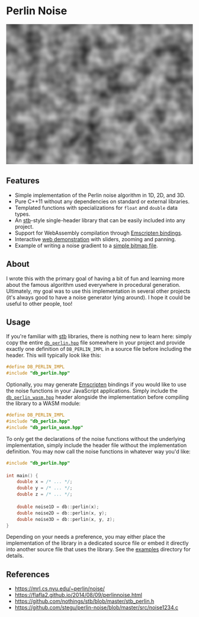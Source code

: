 # Perlin Noise

![Preview Image](.github/noise.png)

## Features

* Simple implementation of the Perlin noise algorithm in 1D, 2D, and 3D.
* Pure C++11 without any dependencies on standard or external libraries.
* Templated functions with specializations for `float` and `double` data types.
* An [stb][0]-style single-header library that can be easily included into any project.
* Support for WebAssembly compilation through [Emscripten bindings](./db_perlin_wasm.hpp).
* Interactive [web demonstration](https://daniilsjb.github.io/perlin-noise/) with sliders, zooming and panning.
* Example of writing a noise gradient to a [simple bitmap file](./examples/bmp/main.cpp).

## About

I wrote this with the primary goal of having a bit of fun and learning more about the famous algorithm used everywhere
in procedural generation. Ultimately, my goal was to use this implementation in several other projects (it's always good
to have a noise generator lying around). I hope it could be useful to other people, too!

## Usage

If you're familiar with [stb][0] libraries, there is nothing new to learn here: simply copy the entire [`db_perlin.hpp`](./db_perlin.hpp)
file somewhere in your project and provide exactly one definition of `DB_PERLIN_IMPL` in a source file before including
the header. This will typically look like this:

```cpp
#define DB_PERLIN_IMPL
#include "db_perlin.hpp"
```

Optionally, you may generate [Emscripten][1] bindings if you would like to use the noise functions in your JavaScript applications.
Simply include the [`db_perlin_wasm.hpp`](./db_perlin_wasm.hpp) header alongside the implementation before compiling the library to
a WASM module:

```cpp
#define DB_PERLIN_IMPL
#include "db_perlin.hpp"
#include "db_perlin_wasm.hpp"
```

To only get the declarations of the noise functions without the underlying implementation, simply include the header file without
the implementation definition. You may now call the noise functions in whatever way you'd like:

```cpp
#include "db_perlin.hpp"

int main() {
    double x = /* ... */;
    double y = /* ... */;
    double z = /* ... */;

    double noise1D = db::perlin(x);
    double noise2D = db::perlin(x, y);
    double noise3D = db::perlin(x, y, z);
}
```

Depending on your needs a preference, you may either place the implementation of the library in a dedicated source file or embed
it directly into another source file that uses the library. See the [examples](./examples) directory for details.

## References

* https://mrl.cs.nyu.edu/~perlin/noise/
* https://flafla2.github.io/2014/08/09/perlinnoise.html
* https://github.com/nothings/stb/blob/master/stb_perlin.h
* https://github.com/stegu/perlin-noise/blob/master/src/noise1234.c

[0]: <https://github.com/nothings/stb>
[1]: <https://emscripten.org/>

